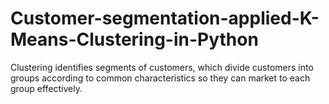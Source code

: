 # Customer-segmentation-applied-K-Means-Clustering-in-Python
Clustering identifies segments of customers, which divide customers into groups according to common characteristics so they can market to each group effectively.
